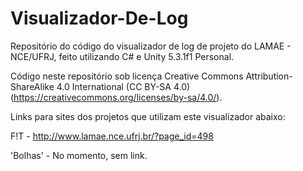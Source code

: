 # Visualizador-De-Log
Repositório do código do visualizador de log de projeto do LAMAE - NCE/UFRJ, feito utilizando C# e Unity 5.3.1f1 Personal.

Código neste repositório sob licença Creative Commons Attribution-ShareAlike 4.0 International (CC BY-SA 4.0)(https://creativecommons.org/licenses/by-sa/4.0/). 

Links para sites dos projetos que utilizam este visualizador abaixo:

  F!T - http://www.lamae.nce.ufrj.br/?page_id=498
  
  'Bolhas' - No momento, sem link.
